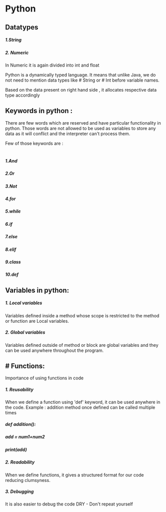 # Python

## Datatypes

#####  1.String
##### 2. Numeric

In Numeric it is again divided into int and float 

Python is a dynamically typed language. It means that unlike Java, we do not need to mention data types like # String or # Int before variable names.

Based on the data present on right hand side , it allocates respective data type accordingly

## Keywords in python :

There are few words which are reserved and have particular functionality in python. Those words are not allowed to be used
as variables to store any data as it will conflict and the interpreter can't process them.

Few of those keywords are :
#
##### 1.And
##### 2.Or
##### 3.Not
##### 4.for
##### 5.while
##### 6.if
##### 7.else
##### 8.elif
##### 9.class
##### 10.def

## Variables in python:

##### 1. Local variables 
Variables defined inside a method whose scope is restricted to the method or function are Local variables.


##### 2. Global variables
Variables defined outside of method or block are global variables and they can be used anywhere throughout the program. 

## # Functions:

Importance of using functions in code
##### 1. Reusability
  When we define a function using 'def' keyword, it can be used anywhere in the code.
  Example : addition method once defined can be called multiple times
  ##### def addition():
  #####  add =  num1+num2
  #####  print(add)
##### 2. Readability
   When we define functions, it gives a structured format for our code reducing clumsyness.
##### 3. Debugging
   It is also easier to debug the code
DRY - Don't repeat yourself
